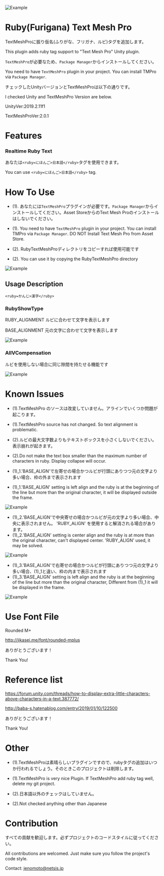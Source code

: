 ![Example](https://github.com/jp-netsis/RubyTextMeshPro/blob/master/Screenshots/ruby.png)

# Ruby(Furigana) Text Mesh Pro

TextMeshProに振り仮名(ふりがな、フリガナ、ルビ)タグを追加します。

This plugin adds ruby tag support to "Text Mesh Pro" Unity plugin. 

`TextMeshPro`が必要なため、`Package Manager`からインストールしてください。

You need to have `TextMeshPro` plugin in your project. You can install TMPro via `Package Manager`.

チェックしたUnityバージョンとTextMeshProは以下の通りです。

I checked Unity and TextMeshPro Version are below.

UnityVer:2019.2.11f1 

TextMeshProVer:2.0.1

# Features
### Realtime Ruby Text
あなたは`<ruby=にほんご>日本語</ruby>`タグを使用できます。

You can use `<ruby=にほんご>日本語</ruby>` tag. 

# How To Use
* (1). あなたには`TextMeshPro`プラグインが必要です。`Package Manager`からインストールしてください。Asset StoreからのText Mesh Proのインストールはしないでください。
* (1). You need to have `TextMeshPro` plugin in your project. You can install TMPro via `Package Manager`. DO NOT Install Text Mesh Pro from Asset Store.

* (2). RubyTextMeshProディレクトリをコピーすれば使用可能です
* (2). You can use it by copying the RubyTextMeshPro directory

![Example](https://github.com/jp-netsis/RubyTextMeshPro/blob/master/Screenshots/add_ruby.gif)

## Usage Description

`<ruby=かんじ>漢字</ruby>`

### RubyShowType

RUBY_ALIGNMENT ルビに合わせて文字を表示します

BASE_ALIGNMENT 元の文字に合わせて文字を表示します

![Example](https://github.com/jp-netsis/RubyTextMeshPro/blob/master/Screenshots/align_width.gif)

### AllVCompensation

ルビを使用しない場合に同じ隙間を持たせる機能です

![Example](https://github.com/jp-netsis/RubyTextMeshPro/blob/master/Screenshots/vcompensation.gif)

# Known Issues
* (1).TextMeshPro のソースは改変していません。アラインでいくつか問題が起こります。
* (1).TextMeshPro source has not changed. So text alignment is problematic.

* (2).ルビの最大文字数よりもテキストボックスを小さくしないでください。表示崩れが起きます。
* (2).Do not make the text box smaller than the maximum number of characters in ruby. Display collapse will occur.

* (1)_1.'BASE_ALIGN'で左寄せの場合かつルビが行頭にありつつ元の文字より多い場合、枠の外まで表示されます
* (1)_1.'BASE_ALIGN' setting is left align and the ruby is at the beginning of the line but more than the original character, it will be displayed outside the frame.

![Example](https://github.com/jp-netsis/RubyTextMeshPro/blob/master/Screenshots/issue_lefttop.png)

* (1)_2.'BASE_ALIGN'で中央寄せの場合かつルビが元の文字より多い場合、中央に表示されません。 'RUBY_ALIGN' を使用すると解消される場合があります。
* (1)_2.'BASE_ALIGN' setting is center align and the ruby is at more than the original character, can't displayed center. 'RUBY_ALIGN' used, it may be solved.

![Example](https://github.com/jp-netsis/RubyTextMeshPro/blob/master/Screenshots/issue_base_alignment_center.png)

* (1)_3.'BASE_ALIGN'で右寄せの場合かつルビが行頭にありつつ元の文字より多い場合、(1)_1と違い、枠の内まで表示されます
* (1)_3.'BASE_ALIGN' setting is left align and the ruby is at the beginning of the line but more than the original character, Different from (1)_1 it will be displayed in the frame.

![Example](https://github.com/jp-netsis/RubyTextMeshPro/blob/master/Screenshots/issue_base_alignment_bottomright.png)

# Use Font File

Rounded M+

http://jikasei.me/font/rounded-mplus

ありがとうございます！

Thank You!

# Reference list

https://forum.unity.com/threads/how-to-display-extra-little-characters-above-characters-in-a-text.387772/

http://baba-s.hatenablog.com/entry/2019/01/10/122500

ありがとうございます！

Thank You!

# Other
* (1).TextMeshProは素晴らしいプラグインですので、rubyタグの追加はいつか行われるでしょう。そのときこのプロジェクトは削除します。
* (1).TextMeshPro is very nice Plugin. If TextMeshPro add ruby tag well, delete my git project.

* (2).日本語以外のチェックはしていません。
* (2).Not checked anything other than Japanese

# Contribution

すべての貢献を歓迎します。必ずプロジェクトのコードスタイルに従ってください。

All contributions are welcomed. Just make sure you follow the project's code style.  

Contact: jenomoto@netsis.jp

